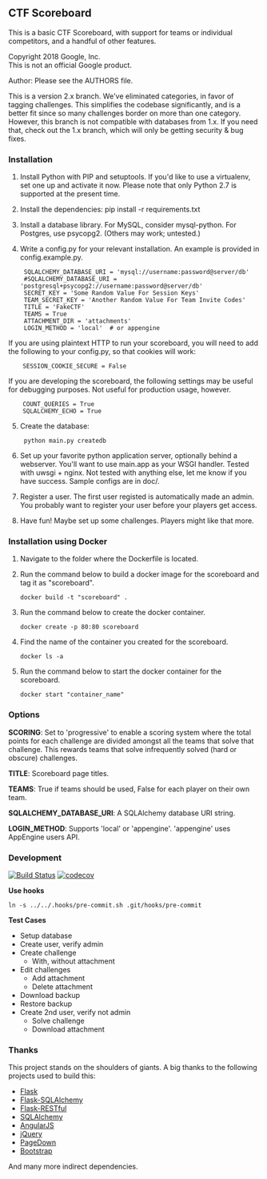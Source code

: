 ## CTF Scoreboard ##

This is a basic CTF Scoreboard, with support for teams or individual
competitors, and a handful of other features.

Copyright 2018 Google, Inc.    
This is not an official Google product.

Author: Please see the AUTHORS file.

This is a version 2.x branch.  We've eliminated categories, in favor of tagging
challenges.  This simplifies the codebase significantly, and is a better fit
since so many challenges border on more than one category.  However, this branch
is not compatible with databases from 1.x.  If you need that, check out the 1.x
branch, which will only be getting security & bug fixes.

### Installation ###

1. Install Python with PIP and setuptools.  If you'd like to use a virtualenv,
   set one up and activate it now.  Please note that only Python 2.7 is
   supported at the present time.

2. Install the dependencies:
   pip install -r requirements.txt

3. Install a database library.  For MySQL, consider mysql-python.  For Postgres,
   use psycopg2.  (Others may work; untested.)

4. Write a config.py for your relevant installation.  An example is provided in
   config.example.py.

        SQLALCHEMY_DATABASE_URI = 'mysql://username:password@server/db'
        #SQLALCHEMY_DATABASE_URI = 'postgresql+psycopg2://username:password@server/db'
        SECRET_KEY = 'Some Random Value For Session Keys'
        TEAM_SECRET_KEY = 'Another Random Value For Team Invite Codes'
        TITLE = 'FakeCTF'
        TEAMS = True
        ATTACHMENT_DIR = 'attachments'
        LOGIN_METHOD = 'local'  # or appengine

  If you are using plaintext HTTP to run your scoreboard, you will need to add the
  following to your config.py, so that cookies will work:

        SESSION_COOKIE_SECURE = False

  If you are developing the scoreboard, the following settings may be useful for
  debugging purposes. Not useful for production usage, however.

        COUNT_QUERIES = True
        SQLALCHEMY_ECHO = True

5. Create the database:

        python main.py createdb

6. Set up your favorite python application server, optionally behind a
   webserver.  You'll want to use main.app as your WSGI handler.
   Tested with uwsgi + nginx.  Not tested with anything else,
   let me know if you have success.  Sample configs are in doc/.

7. Register a user.  The first user registed is automatically made an admin.
   You probably want to register your user before your players get access.

8. Have fun!  Maybe set up some challenges.  Players might like that more.


### Installation using Docker ###

1. Navigate to the folder where the Dockerfile is located.

2. Run the command below to build a docker image for the scoreboard and tag it as "scoreboard".

       docker build -t "scoreboard" .

3. Run the command below to create the docker container.

       docker create -p 80:80 scoreboard

4. Find the name of the container you created for the scoreboard.

       docker ls -a

5. Run the command below to start the docker container for the scoreboard.

       docker start "container_name"

### Options ###

**SCORING**: Set to 'progressive' to enable a scoring system where the total
points for each challenge are divided amongst all the teams that solve that
challenge.  This rewards teams that solve infrequently solved (hard or obscure)
challenges.

**TITLE**: Scoreboard page titles.

**TEAMS**: True if teams should be used, False for each player on their own
team.

**SQLALCHEMY_DATABASE_URI**: A SQLAlchemy database URI string.

**LOGIN_METHOD**: Supports 'local' or 'appengine'.  'appengine' uses AppEngine
users API.

### Development ###

[![Build Status](https://travis-ci.org/google/ctfscoreboard.svg?branch=master)](https://travis-ci.org/google/ctfscoreboard)
[![codecov](https://codecov.io/gh/google/ctfscoreboard/branch/master/graph/badge.svg)](https://codecov.io/gh/google/ctfscoreboard)

**Use hooks**

    ln -s ../../.hooks/pre-commit.sh .git/hooks/pre-commit

**Test Cases**

- Setup database
- Create user, verify admin
- Create challenge
  - With, without attachment
- Edit challenges
  - Add attachment
  - Delete attachment
- Download backup
- Restore backup
- Create 2nd user, verify not admin
  - Solve challenge
  - Download attachment


### Thanks ###

This project stands on the shoulders of giants.
A big thanks to the following projects used to build this:

- [Flask](http://flask.pocoo.org/)
- [Flask-SQLAlchemy](https://pythonhosted.org/Flask-SQLAlchemy/)
- [Flask-RESTful](https://flask-restful.readthedocs.io/en/latest/)
- [SQLAlchemy](http://www.sqlalchemy.org/)
- [AngularJS](https://angularjs.org/)
- [jQuery](https://jquery.com/)
- [PageDown](https://jquery.com/)
- [Bootstrap](http://getbootstrap.com/)

And many more indirect dependencies.
